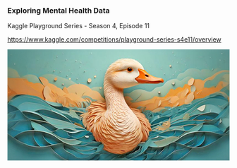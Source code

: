 ### Exploring Mental Health Data

Kaggle Playground Series - Season 4, Episode 11

https://www.kaggle.com/competitions/playground-series-s4e11/overview

<img src="header.png">
